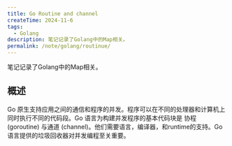 ```yaml
---
title: Go Routine and channel
createTime: 2024-11-6
tags:
  - Golang
description: 笔记记录了Golang中的Map相关。
permalink: /note/golang/routinue/
---
```

 笔记记录了Golang中的Map相关。
<!-- more -->

## 概述

Go 原生支持应用之间的通信和程序的并发。程序可以在不同的处理器和计算机上同时执行不同的代码段。Go 语言为构建并发程序的基本代码块是 协程 (goroutine) 与通道 (channel)。他们需要语言，编译器，和runtime的支持。Go 语言提供的垃圾回收器对并发编程至关重要。
